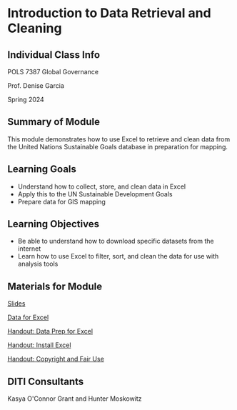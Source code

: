 <h1>Introduction to Data Retrieval and Cleaning</h1>

<h2>Individual Class Info</h2>

POLS 7387 Global Governance 

Prof. Denise Garcia 

Spring 2024

<h2>Summary of Module</h2>

This module demonstrates how to use Excel to retrieve and clean data from the United Nations Sustainable Goals database in preparation for mapping.

<h2>Learning Goals</h2>

* Understand how to collect, store, and clean data in Excel
* Apply this to the UN Sustainable Development Goals 
* Prepare data for GIS mapping

<h2>Learning Objectives</h2>

* Be able to understand how to download specific datasets from the internet
* Learn how to use Excel to filter, sort, and clean the data for use with analysis tools

<h2>Materials for Module</h2>

[Slides](https://github.com/NULabNortheastern/digitalassignmentshowcase/blob/bda94ed9ffc5737870eddddeab639f42c095f934/mapping/sp24-garcia-pols7387-dataformapping/SP24-Garcia_DataManagement_Excel_Slides.pdf)

[Data for Excel](https://github.com/NULabNortheastern/digitalassignmentshowcase/tree/a3cb838b6910f8ba08fefaf460711208c98d9e20/mapping/sp24-garcia-pols7387-dataformapping/data)

[Handout: Data Prep for Excel](https://github.com/NULabNortheastern/digitalassignmentshowcase/blob/a3cb838b6910f8ba08fefaf460711208c98d9e20/mapping/sp24-garcia-pols7387-dataformapping/Handout-data_prep_excel.pdf)

[Handout: Install Excel](https://github.com/NULabNortheastern/digitalassignmentshowcase/blob/a3cb838b6910f8ba08fefaf460711208c98d9e20/mapping/sp24-garcia-pols7387-dataformapping/handout-install_excel.pdf)

[Handout: Copyright and Fair Use](https://github.com/NULabNortheastern/digitalassignmentshowcase/blob/master/handouts/Copyright-Fair-Use.pdf)

<h2>DITI Consultants</h2>

Kasya O'Connor Grant and Hunter Moskowitz
